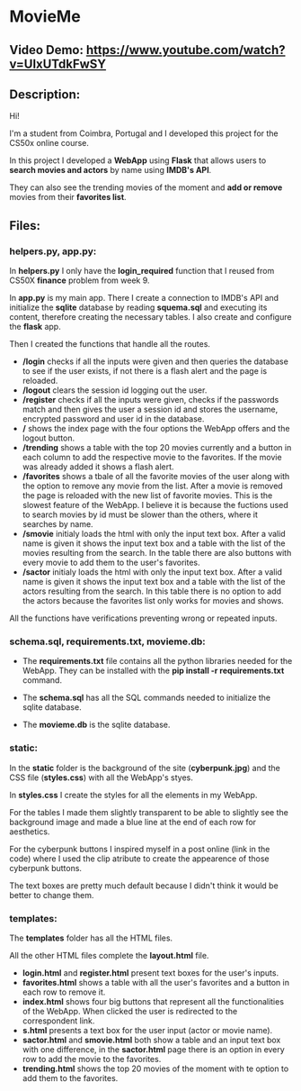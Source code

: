 # MovieMe
## Video Demo:  https://www.youtube.com/watch?v=UIxUTdkFwSY
## Description:
Hi!

I'm a student from Coimbra, Portugal and I developed this project for the CS50x online course.

In this project I developed a **WebApp** using **Flask** that allows users to **search movies and actors** by name using **IMDB's API**.

They can also see the trending movies of the moment and **add or remove** movies from their **favorites list**.

## Files:
### helpers.py, app.py:
In **helpers.py** I only have the **login_required** function that I reused from CS50X **finance** problem from week 9.

In **app.py** is my main app. There I create a connection to IMDB's API and initialize the **sqlite** database by reading **squema.sql** and executing its content, therefore creating the necessary tables. I also create and configure the **flask** app.

Then I created the functions that handle all the routes.
  - **/login** checks if all the inputs were given and then queries the database to see if the user exists, if not there is a flash alert and the page is reloaded.
  - **/logout** clears the session id logging out the user.
  - **/register** checks if all the inputs were given, checks if the passwords match and then gives the user a session id and stores the username, encrypted password and user id in the database.
  - **/** shows the index page with the four options the WebApp offers and the logout button.
  - **/trending** shows a table with the top 20 movies currently and a button in each column to add the respective movie to the favorites. If the movie was already added it shows a flash alert.
  - **/favorites** shows a tbale of all the favorite movies of the user along with the option to remove any movie from the list. After a movie is removed the page is reloaded with the new list of favorite movies. This is the slowest feature of the WebApp. I believe it is because the fuctions used to search movies by id must be slower than the others, where it searches by name.
  - **/smovie** initialy loads the html with only the input text box. After a valid name is given it shows the input text box and a table with the list of the movies resulting from the search. In the table there are also buttons with every movie to add them to the user's favorites.
  - **/sactor** initialy loads the html with only the input text box. After a valid name is given it shows the input text box and a table with the list of the actors resulting from the search. In this table there is no option to add the actors because the favorites list only works for movies and shows.

All the functions have verifications preventing wrong or repeated inputs.

### schema.sql, requirements.txt, movieme.db:
- The **requirements.txt** file contains all the python libraries needed for the WebApp. They can be installed with the **pip install -r requirements.txt** command.

- The **schema.sql** has all the SQL commands needed to initialize the sqlite database.

- The **movieme.db** is the sqlite database.

### static:
In the **static** folder is the background of the site (**cyberpunk.jpg**) and the CSS file (**styles.css**) with all the WebApp's styes.

In **styles.css** I create the styles for all the elements in my WebApp.

For the tables I made them slightly transparent to be able to slightly see the background image and made a blue line at the end of each row for aesthetics.

For the cyberpunk buttons I inspired myself in a post online (link in the code) where I used the clip atribute to create the appearence of those cyberpunk buttons.

The text boxes are pretty much default because I didn't think it would be better to change them.

### templates:
The **templates** folder has all the HTML files.

All the other HTML files complete the **layout.html** file.

- **login.html** and **register.html** present text boxes for the user's inputs.
- **favorites.html** shows a table with all the user's favorites and a button in each row to remove it.
- **index.html** shows four big buttons that represent all the functionalities of the WebApp. When clicked the user is redirected to the correspondent link.
- **s.html** presents a text box for the user input (actor or movie name).
- **sactor.html** and **smovie.html** both show a table and an input text box with one difference, in the **sactor.html** page there is an option in every row to add the movie to the favorites.
- **trending.html** shows the top 20 movies of the moment with te option to add them to the favorites.
